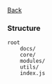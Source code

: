 [Back](../README.md)

### Structure

```
root
    docs/
    core/
    modules/
    utils/
    index.js
```
